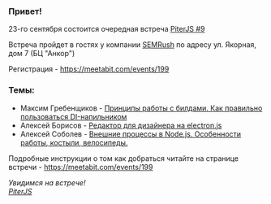 ### Привет!

23-го сентября состоится очередная встреча [PiterJS #9](https://meetabit.com/events/199)

Встреча пройдет в гостях у компании [SEMRush](https://ru.semrush.com/) по адресу ул. Якорная, дом 7 (БЦ "Анкор")

Регистрация - https://meetabit.com/events/199

### Темы:
- Максим Гребенщиков - [Принципы работы с билдами. Как правильно пользоваться DI-напильником](https://meetabit.com/talks/159)
- Алексей Борисов - [Редактор для дизайнера на electron.js](https://meetabit.com/talks/158)
- Алексей Соболев - [Внешние процессы в Node.js. Особенности работы, костыли, велосипеды.](https://meetabit.com/talks/157)


Подробные инструкции о том как добраться читайте на странице встречи - https://meetabit.com/events/199

*Увидимся на встрече!*  
*[PiterJS](http://piterjs.org)*

